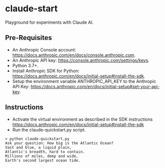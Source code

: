 # claude-start
Playground for experiments with Claude AI.

## Pre-Requisites
* An Anthropic Console account: https://docs.anthropic.com/en/docs/console.anthropic.com.
* An Anthropic API key: https://console.anthropic.com/settings/keys.
* Python 3.7+.
* Install Anthropic SDK for Python: https://docs.anthropic.com/en/docs/initial-setup#install-the-sdk.
* Setup the environment variable ANTHROPIC_API_KEY to the  Anthropic API Key: https://docs.anthropic.com/en/docs/initial-setup#set-your-api-key.

## Instructions
* Activate the virtual environment as described in the SDK instructions https://docs.anthropic.com/en/docs/initial-setup#install-the-sdk
* Run the claude-quickstart.py script.
```
> python claude-quickstart.py
Ask your question: How big is the Atlantic Ocean?
Vast and blue, a liquid plain,
Atlantic's breadth, hard to contain.
Millions of miles, deep and wide,
Earth's second largest ocean tide.
```